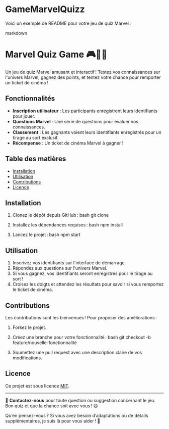 # GameMarvelQuizz
Voici un exemple de README pour votre jeu de quiz Marvel :

markdown
# Marvel Quiz Game 🎮🦸‍♂

Un jeu de quiz Marvel amusant et interactif ! Testez vos connaissances sur l'univers Marvel, gagnez des points, et tentez votre chance pour remporter un ticket de cinéma !

## Fonctionnalités
- **Inscription utilisateur** : Les participants enregistrent leurs identifiants pour jouer.
- **Questions Marvel** : Une série de questions pour évaluer vos connaissances.
- **Classement** : Les gagnants voient leurs identifiants enregistrés pour un tirage au sort exclusif.
- **Récompense** : Un ticket de cinéma Marvel à gagner !

## Table des matières
- [Installation](#installation)
- [Utilisation](#utilisation)
- [Contributions](#contributions)
- [Licence](#licence)

## Installation
1. Clonez le dépôt depuis GitHub :
   bash
   git clone
   
2. Installez les dépendances requises :
   bash
   npm install
   
3. Lancez le projet :
   bash
   npm start
   

## Utilisation
1. Inscrivez vos identifiants sur l'interface de démarrage.
2. Répondez aux questions sur l'univers Marvel.
3. Si vous gagnez, vos identifiants seront enregistrés pour le tirage au sort !
4. Croisez les doigts et attendez les résultats pour savoir si vous remportez le ticket de cinéma.

## Contributions
Les contributions sont les bienvenues ! Pour proposer des améliorations :
1. Forkez le projet.
2. Créez une branche pour votre fonctionnalité :
   bash
   git checkout -b feature/nouvelle-fonctionnalité
   
3. Soumettez une pull request avec une description claire de vos modifications.

## Licence
Ce projet est sous licence [MIT](LICENSE).

---

📩 **Contactez-nous** pour toute question ou suggestion concernant le jeu. Bon quiz et que la chance soit avec vous ! 😄


Qu’en pensez-vous ? Si vous avez besoin d’adaptations ou de détails supplémentaires, je suis là pour vous aider ! 🚀
